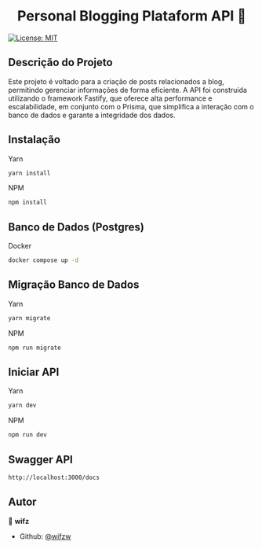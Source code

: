 <h1 align="center">Personal Blogging Plataform API 👋</h1>
<p>
  <a href="#" target="_blank">
    <img alt="License: MIT" src="https://img.shields.io/badge/License-MIT-yellow.svg" />
  </a>
</p>

## Descrição do Projeto

Este projeto é voltado para a criação de posts relacionados a blog, permitindo gerenciar informações de forma eficiente. A API foi construída utilizando o framework Fastify, que oferece alta performance e escalabilidade, em conjunto com o Prisma, que simplifica a interação com o banco de dados e garante a integridade dos dados.

## Instalação

Yarn
```sh
yarn install
```

NPM
```sh
npm install
```

## Banco de Dados (Postgres)
Docker
```sh
docker compose up -d
```

## Migração Banco de Dados
Yarn
```sh
yarn migrate
```

NPM
```sh
npm run migrate
```

## Iniciar API
Yarn
```sh
yarn dev
```

NPM
```sh
npm run dev
```

## Swagger API
```sh
http://localhost:3000/docs
```

## Autor

👤 **wifz**

* Github: [@wifzw](https://github.com/wifzw)
